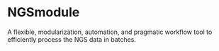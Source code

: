 # NGSmodule
A flexible, modularization, automation, and pragmatic workflow tool to efficiently process the NGS data in batches.